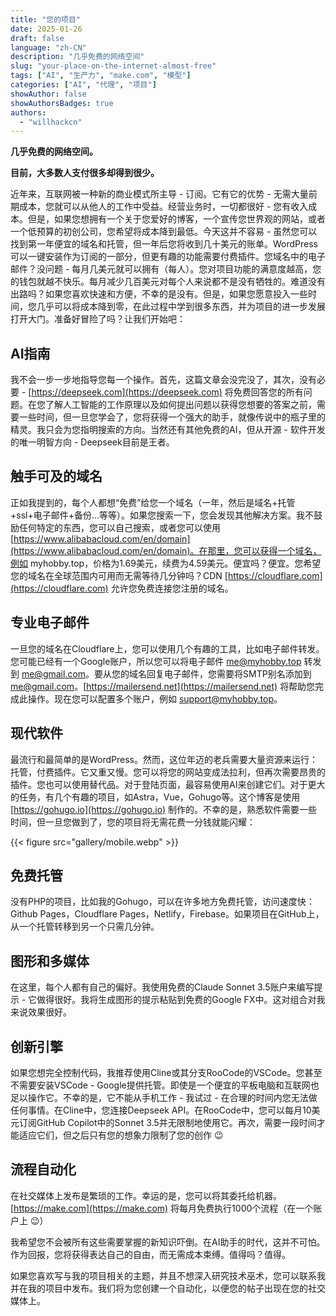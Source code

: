 ```yaml
---
title: "您的项目"
date: 2025-01-26
draft: false
language: "zh-CN"
description: "几乎免费的网络空间"
slug: "your-place-on-the-internet-almost-free"
tags: ["AI", "生产力", "make.com", "模型"]
categories: ["AI", "代理", "项目"]
showAuthor: false
showAuthorsBadges: true
authors:
  - "willhackcn"
---
```


**几乎免费的网络空间。**

**目前，大多数人支付很多却得到很少。**

近年来，互联网被一种新的商业模式所主导 - 订阅。它有它的优势 - 无需大量前期成本，您就可以从他人的工作中受益。经营业务时，一切都很好 - 您有收入成本。但是，如果您想拥有一个关于您爱好的博客，一个宣传您世界观的网站，或者一个低预算的初创公司，您希望将成本降到最低。今天这并不容易 - 虽然您可以找到第一年便宜的域名和托管，但一年后您将收到几十美元的账单。WordPress可以一键安装作为订阅的一部分，但更有趣的功能需要付费插件。您域名中的电子邮件？没问题 - 每月几美元就可以拥有（每人）。您对项目功能的满意度越高，您的钱包就越不快乐。每月减少几百美元对每个人来说都不是没有牺牲的。难道没有出路吗？如果您喜欢快速和方便，不幸的是没有。但是，如果您愿意投入一些时间，您几乎可以将成本降到零，在此过程中学到很多东西，并为项目的进一步发展打开大门。准备好冒险了吗？让我们开始吧：

## AI指南
我不会一步一步地指导您每一个操作。首先，这篇文章会没完没了，其次，没有必要 - [https://deepseek.com](https://deepseek.com) 将免费回答您的所有问题。在您了解人工智能的工作原理以及如何提出问题以获得您想要的答案之前，需要一些时间，但一旦您学会了，您将获得一个强大的助手，就像传说中的瓶子里的精灵。我只会为您指明搜索的方向。当然还有其他免费的AI，但从开源 - 软件开发的唯一明智方向 - Deepseek目前是王者。

## 触手可及的域名
正如我提到的，每个人都想“免费”给您一个域名（一年，然后是域名+托管+ssl+电子邮件+备份...等等）。如果您搜索一下，您会发现其他解决方案。我不鼓励任何特定的东西，您可以自己搜索，或者您可以使用 [https://www.alibabacloud.com/en/domain](https://www.alibabacloud.com/en/domain)。在那里，您可以获得一个域名，例如 myhobby.top，价格为1.69美元，续费为4.59美元。便宜吗？便宜。您希望您的域名在全球范围内可用而无需等待几分钟吗？CDN [https://cloudflare.com](https://cloudflare.com) 允许您免费连接您注册的域名。

## 专业电子邮件
一旦您的域名在Cloudflare上，您可以使用几个有趣的工具，比如电子邮件转发。您可能已经有一个Google账户，所以您可以将电子邮件 [me@myhobby.top](mailto:me@myhobby.top) 转发到 [me@gmail.com](mailto:me@gmail.com)。要从您的域名回复电子邮件，您需要将SMTP别名添加到 [me@gmail.com](mailto:me@gmail.com)。[https://mailersend.net](https://mailersend.net) 将帮助您完成此操作。现在您可以配置多个账户，例如 [support@myhobby.top](mailto:support@myhobby.top)。

## 现代软件
最流行和最简单的是WordPress。然而，这位年迈的老兵需要大量资源来运行：托管，付费插件。它又重又慢。您可以将您的网站变成法拉利，但再次需要昂贵的插件。您也可以使用替代品。对于登陆页面，最容易使用AI来创建它们。对于更大的任务，有几个有趣的项目，如Astra，Vue，Gohugo等。这个博客是使用 [https://gohugo.io](https://gohugo.io) 制作的。不幸的是，熟悉软件需要一些时间，但一旦您做到了，您的项目将无需花费一分钱就能闪耀：

{{< figure src="gallery/mobile.webp" >}}

## 免费托管
没有PHP的项目，比如我的Gohugo，可以在许多地方免费托管，访问速度快：Github Pages，Cloudflare Pages，Netlify，Firebase。如果项目在GitHub上，从一个托管转移到另一个只需几分钟。

## 图形和多媒体
在这里，每个人都有自己的偏好。我使用免费的Claude Sonnet 3.5账户来编写提示 - 它做得很好。我将生成图形的提示粘贴到免费的Google FX中。这对组合对我来说效果很好。

## 创新引擎
如果您想完全控制代码，我推荐使用Cline或其分支RooCode的VSCode。您甚至不需要安装VSCode - Google提供托管。即使是一个便宜的平板电脑和互联网也足以操作它。不幸的是，它不能从手机工作 - 我试过 - 在合理的时间内您无法做任何事情。在Cline中，您连接Deepseek API。在RooCode中，您可以每月10美元订阅GitHub Copilot中的Sonnet 3.5并无限制地使用它。再次，需要一段时间才能适应它们，但之后只有您的想象力限制了您的创作 😉

## 流程自动化
在社交媒体上发布是繁琐的工作。幸运的是，您可以将其委托给机器。[https://make.com](https://make.com) 将每月免费执行1000个流程（在一个账户上 😉）

我希望您不会被所有这些需要掌握的新知识吓倒。在AI助手的时代，这并不可怕。作为回报，您将获得表达自己的自由，而无需成本束缚。值得吗？值得。

如果您喜欢写与我的项目相关的主题，并且不想深入研究技术巫术，您可以联系我并在我的项目中发布。我们将为您创建一个自动化，以便您的帖子出现在您的社交媒体上。
